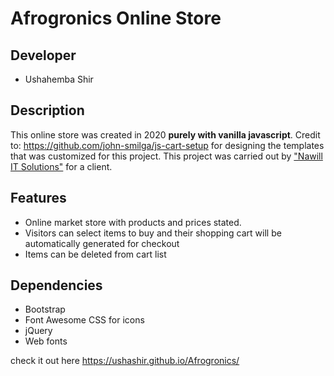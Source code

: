 Afrogronics Online Store
===============
## Developer
* Ushahemba Shir

## Description
This online store was created in 2020 **purely with vanilla javascript**. Credit to: https://github.com/john-smilga/js-cart-setup for designing the templates that was customized for this project. This project was carried out by ["Nawill IT Solutions"](https://nawill.ng/) for a client. 

## Features
* Online market store with products and prices stated.
* Visitors can select items to buy and their shopping cart will be automatically generated for checkout
* Items can be deleted from cart list

## Dependencies
* Bootstrap
* Font Awesome CSS for icons
* jQuery
* Web fonts

check it out here https://ushashir.github.io/Afrogronics/
